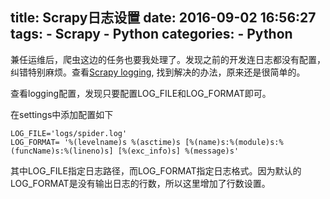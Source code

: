 title: Scrapy日志设置
date: 2016-09-02 16:56:27
tags:
    - Scrapy
    - Python
categories:
    - Python
---
兼任运维后，爬虫这边的任务也要我处理了。发现之前的开发连日志都没有配置，纠错特别麻烦。查看[Scrapy logging](http://doc.scrapy.org/en/latest/topics/logging.html#topics-logging-settings), 找到解决的办法，原来还是很简单的。

查看logging配置，发现只要配置LOG_FILE和LOG_FORMAT即可。

在settings中添加配置如下
```
LOG_FILE='logs/spider.log'
LOG_FORMAT= '%(levelname)s %(asctime)s [%(name)s:%(module)s:%(funcName)s:%(lineno)s] [%(exc_info)s] %(message)s'
```

其中LOG_FILE指定日志路径，而LOG_FORMAT指定日志格式。因为默认的LOG_FORMAT是没有输出日志的行数，所以这里增加了行数设置。
